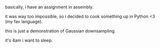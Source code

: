 basically, i have an assignment in assembly.  

it was way too impossible, so i decided to cook something up in Python <3 (my fav language).  

this is just a demonstration of Gaussian downsampling.

it's 4am i want to sleep.
